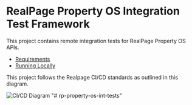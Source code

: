 # RealPage Property OS Integration Test Framework

This project contains remote integration tests for RealPage Property OS APIs.

* [Requirements](https://github.com/realpage-property-os/property-api/blob/master/CONTRIBUTING.md#requirements)
* [Running Locally](https://github.com/realpage-property-os/property-api/blob/master/CONTRIBUTING.md#running-locally)

This project follows the Realpage CI/CD standards as outlined in this diagram.

![CI/CD Diagram](http://realpage.github.io/lumen-starter/ci-cd-foundation-lumen-starter-workflow.png)
"# rp-property-os-int-tests" 
